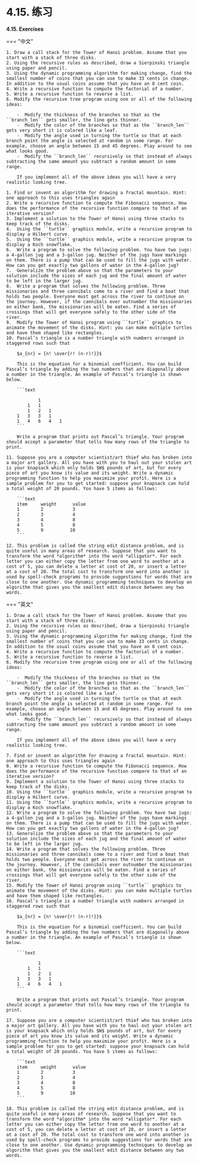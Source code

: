 # 4.15. 练习

**4.15. Exercises**

=== "中文"

    1. Draw a call stack for the Tower of Hanoi problem. Assume that you start with a stack of three disks.
    2. Using the recursive rules as described, draw a Sierpinski triangle using paper and pencil.
    3. Using the dynamic programming algorithm for making change, find the smallest number of coins that you can use to make 33 cents in change. In addition to the usual coins assume that you have an 8 cent coin.
    4. Write a recursive function to compute the factorial of a number.
    5. Write a recursive function to reverse a list.
    6. Modify the recursive tree program using one or all of the following ideas:
    
        -  Modify the thickness of the branches so that as the ``branch_len`` gets smaller, the line gets thinner.
        -  Modify the color of the branches so that as the ``branch_len`` gets very short it is colored like a leaf.
        -  Modify the angle used in turning the turtle so that at each branch point the angle is selected at random in some range. For example, choose an angle between 15 and 45 degrees. Play around to see what looks good.
        -  Modify the ``branch_len`` recursively so that instead of always subtracting the same amount you subtract a random amount in some range.
    
        If you implement all of the above ideas you will have a very realistic looking tree.

    1. Find or invent an algorithm for drawing a fractal mountain. Hint: one approach to this uses triangles again
    2. Write a recursive function to compute the Fibonacci sequence. How does the performance of the recursive function compare to that of an iterative version?
    3. Implement a solution to the Tower of Hanoi using three stacks to keep track of the disks.
    4.  Using the ``turtle`` graphics module, write a recursive program to display a Hilbert curve.
    5.  Using the ``turtle`` graphics module, write a recursive program to display a Koch snowflake.
    6.  Write a program to solve the following problem. You have two jugs: a 4-gallon jug and a 3-gallon jug. Neither of the jugs have markings on them. There is a pump that can be used to fill the jugs with water. How can you get exactly two gallons of water in the 4-gallon jug?
    7.  Generalize the problem above so that the parameters to your solution include the sizes of each jug and the final amount of water to be left in the larger jug.
    8.  Write a program that solves the following problem. Three missionaries and three cannibals come to a river and find a boat that holds two people. Everyone must get across the river to continue on the journey. However, if the cannibals ever outnumber the missionaries on either bank, the missionaries will be eaten. Find a series of crossings that will get everyone safely to the other side of the river.
    9.  Modify the Tower of Hanoi program using ``turtle`` graphics to animate the movement of the disks. Hint: you can make multiple turtles and have them shaped like rectangles.
    10. Pascal’s triangle is a number triangle with numbers arranged in staggered rows such that

        $a_{nr} = {n! \over{r! (n-r)!}}$
        
        This is the equation for a binomial coefficient. You can build Pascal’s triangle by adding the two numbers that are diagonally above a number in the triangle. An example of Pascal’s triangle is shown below.

        ```text

                1
            1   1
            1   2   1
        1   3   3   1
        1   4   6   4   1
        ```

        Write a program that prints out Pascal’s triangle. Your program should accept a parameter that tells how many rows of the triangle to print.

    11. Suppose you are a computer scientist/art thief who has broken into a major art gallery. All you have with you to haul out your stolen art is your knapsack which only holds $W$ pounds of art, but for every piece of art you know its value and its weight. Write a dynamic programming function to help you maximize your profit. Here is a sample problem for you to get started: suppose your knapsack can hold a total weight of 20 pounds. You have 5 items as follows:

        ```text
        item     weight      value
        1        2           3
        2        3           4
        3        4           8
        4        5           8
        5        9          10
        ```

    12. This problem is called the string edit distance problem, and is quite useful in many areas of research. Suppose that you want to transform the word *algorithm* into the word *alligator*. For each letter you can either copy the letter from one word to another at a cost of 5, you can delete a letter at cost of 20, or insert a letter at a cost of 20. The total cost to transform one word into another is used by spell-check programs to provide suggestions for words that are close to one another. Use dynamic programming techniques to develop an algorithm that gives you the smallest edit distance between any two words.

=== "英文"

    1. Draw a call stack for the Tower of Hanoi problem. Assume that you start with a stack of three disks.
    2. Using the recursive rules as described, draw a Sierpinski triangle using paper and pencil.
    3. Using the dynamic programming algorithm for making change, find the smallest number of coins that you can use to make 33 cents in change. In addition to the usual coins assume that you have an 8 cent coin.
    4. Write a recursive function to compute the factorial of a number.
    5. Write a recursive function to reverse a list.
    6. Modify the recursive tree program using one or all of the following ideas:

        -  Modify the thickness of the branches so that as the ``branch_len`` gets smaller, the line gets thinner.
        -  Modify the color of the branches so that as the ``branch_len`` gets very short it is colored like a leaf.
        -  Modify the angle used in turning the turtle so that at each branch point the angle is selected at random in some range. For example, choose an angle between 15 and 45 degrees. Play around to see what looks good.
        -  Modify the ``branch_len`` recursively so that instead of always subtracting the same amount you subtract a random amount in some range.

        If you implement all of the above ideas you will have a very realistic looking tree.

    7. Find or invent an algorithm for drawing a fractal mountain. Hint: one approach to this uses triangles again
    8. Write a recursive function to compute the Fibonacci sequence. How does the performance of the recursive function compare to that of an iterative version?
    9. Implement a solution to the Tower of Hanoi using three stacks to keep track of the disks.
    10. Using the ``turtle`` graphics module, write a recursive program to display a Hilbert curve.
    11. Using the ``turtle`` graphics module, write a recursive program to display a Koch snowflake.
    12. Write a program to solve the following problem. You have two jugs: a 4-gallon jug and a 3-gallon jug. Neither of the jugs have markings on them. There is a pump that can be used to fill the jugs with water. How can you get exactly two gallons of water in the 4-gallon jug?
    13. Generalize the problem above so that the parameters to your solution include the sizes of each jug and the final amount of water to be left in the larger jug.
    14. Write a program that solves the following problem. Three missionaries and three cannibals come to a river and find a boat that holds two people. Everyone must get across the river to continue on the journey. However, if the cannibals ever outnumber the missionaries on either bank, the missionaries will be eaten. Find a series of crossings that will get everyone safely to the other side of the river.
    15. Modify the Tower of Hanoi program using ``turtle`` graphics to animate the movement of the disks. Hint: you can make multiple turtles and have them shaped like rectangles.
    16. Pascal’s triangle is a number triangle with numbers arranged in staggered rows such that

        $a_{nr} = {n! \over{r! (n-r)!}}$
        
        This is the equation for a binomial coefficient. You can build Pascal’s triangle by adding the two numbers that are diagonally above a number in the triangle. An example of Pascal’s triangle is shown below.

        ```text

                1
            1   1
            1   2   1
        1   3   3   1
        1   4   6   4   1
        ```

        Write a program that prints out Pascal’s triangle. Your program should accept a parameter that tells how many rows of the triangle to print.

    17. Suppose you are a computer scientist/art thief who has broken into a major art gallery. All you have with you to haul out your stolen art is your knapsack which only holds $W$ pounds of art, but for every piece of art you know its value and its weight. Write a dynamic programming function to help you maximize your profit. Here is a sample problem for you to get started: suppose your knapsack can hold a total weight of 20 pounds. You have 5 items as follows:

        ```text
        item     weight      value
        1        2           3
        2        3           4
        3        4           8
        4        5           8
        5        9          10
        ```

    18. This problem is called the string edit distance problem, and is quite useful in many areas of research. Suppose that you want to transform the word *algorithm* into the word *alligator*. For each letter you can either copy the letter from one word to another at a cost of 5, you can delete a letter at cost of 20, or insert a letter at a cost of 20. The total cost to transform one word into another is used by spell-check programs to provide suggestions for words that are close to one another. Use dynamic programming techniques to develop an algorithm that gives you the smallest edit distance between any two words.